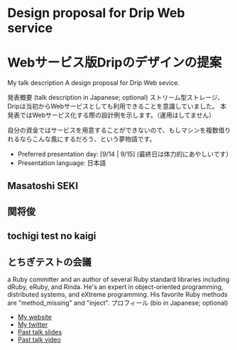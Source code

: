 # Design proposal for Drip Web service
# Webサービス版Dripのデザインの提案

My talk description
A design proposal for Drip Web sevice.

発表概要 (talk description in Japanese; optional)
ストリーム型ストレージ、Dripは当初からWebサービスとしても利用できることを意識していました。
本発表ではWebサービス化する際の設計例を示します。（運用はしてません）

自分の資金ではサービスを用意することができないので、もしマシンを複数借りれるならこんな風にするだろう、という夢物語です。


- Preferred presentation day: [9/14 | 9/15] (最終日は体力的にあやしいです）
- Presentation language: 日本語

## Masatoshi SEKI
## 関将俊

## tochigi test no kaigi
## とちぎテストの会議

a Ruby committer and an author of several Ruby standard libraries including dRuby, eRuby, and Rinda. He's an expert in object-oriented programming, distributed systems, and eXtreme programming. His favorite Ruby methods are "method_missing" and "inject".
プロフィール (bio in Japanese; optional)

- [My website](https://github.com/seki)
- [My twitter](https://twitter.com/#!/m_seki)
- [Past talk slides](http://www.example.org)
- [Past talk video](http://www.example.org)
